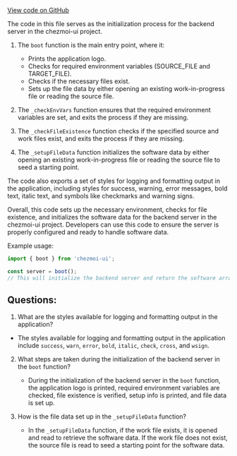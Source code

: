 [View code on GitHub](https://github.com/johan-weitner/chezmoi-ui.git/server/src/boot.js)

The code in this file serves as the initialization process for the backend server in the chezmoi-ui project. 

1. The `boot` function is the main entry point, where it:
   - Prints the application logo.
   - Checks for required environment variables (SOURCE_FILE and TARGET_FILE).
   - Checks if the necessary files exist.
   - Sets up the file data by either opening an existing work-in-progress file or reading the source file.

2. The `_checkEnvVars` function ensures that the required environment variables are set, and exits the process if they are missing.

3. The `_checkFileExistence` function checks if the specified source and work files exist, and exits the process if they are missing.

4. The `_setupFileData` function initializes the software data by either opening an existing work-in-progress file or reading the source file to seed a starting point.

The code also exports a set of styles for logging and formatting output in the application, including styles for success, warning, error messages, bold text, italic text, and symbols like checkmarks and warning signs.

Overall, this code sets up the necessary environment, checks for file existence, and initializes the software data for the backend server in the chezmoi-ui project. Developers can use this code to ensure the server is properly configured and ready to handle software data. 

Example usage:
```javascript
import { boot } from 'chezmoi-ui';

const server = boot();
// This will initialize the backend server and return the software array and object.
```
## Questions: 
 1. What are the styles available for logging and formatting output in the application?
   
   - The styles available for logging and formatting output in the application include `success`, `warn`, `error`, `bold`, `italic`, `check`, `cross`, and `wsign`.

2. What steps are taken during the initialization of the backend server in the `boot` function?
   
   - During the initialization of the backend server in the `boot` function, the application logo is printed, required environment variables are checked, file existence is verified, setup info is printed, and file data is set up.

3. How is the file data set up in the `_setupFileData` function?
   
   - In the `_setupFileData` function, if the work file exists, it is opened and read to retrieve the software data. If the work file does not exist, the source file is read to seed a starting point for the software data.